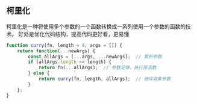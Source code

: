 ## 柯里化

柯里化是一种将使用多个参数的一个函数转换成一系列使用一个参数的函数的技术。
好处是优化代码结构，提高代码更好看，更易懂

```javascript
function curry(fn, length = 4, args = []) {
    return function(...newArgs) {
        const allArgs = [...args, ...newArgs];  // 累积参数
        if (allArgs.length >= length) {
            return fn(...allArgs);  // 参数足够，执行原函数
        } else {
            return curry(fn, length, allArgs);  // 继续收集参数
        }
    };
}

```